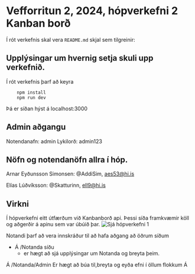 # Vefforritun 2, 2024, hópverkefni 2 Kanban borð

Í rót verkefnis skal vera `README.md` skjal sem tilgreinir:

## Upplýsingar um hvernig setja skuli upp verkefnið.
Í rót verkefnis þarf að keyra 
```
	npm install
	npm run dev
```
Þá er síðan hýst á localhost:3000
## Admin aðgangu

Notendanafn: admin
Lykilorð: admin123

## Nöfn og notendanöfn allra í hóp.

Arnar Eyðunsson Simonsen: @AddiSim, aes53@hi.is

Elías Lúðvíksson: @Skatturinn, ell9@hi.is

## Virkni

Í hópverkefni eitt útfærðum við Kanbanborð api. Þessi síða framkvæmir köll og aðgerðir á apinu sem var úbúið þar.
![Sjá hópverkefni 1](https://github.com/Skatturinn/vef2-2024-hop1)

Notandi þarf að vera innskráður til að hafa aðgang að öðrum síðum

  
* Á /Notanda síðu 
	* er hægt að sjá upplýsingar um Notanda og breyta þeim.

Á /Notanda/Admin
Er hægt að búa til,breyta og eyða efni í öllum flokkum
Á
